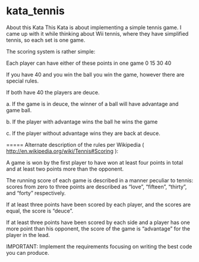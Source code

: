 # kata_tennis

About this Kata
This Kata is about implementing a simple tennis game. I came up with it while thinking about Wii tennis, where they have simplified tennis, so each set is one game.

The scoring system is rather simple:

Each player can have either of these points in one game 0 15 30 40

If you have 40 and you win the ball you win the game, however there are special rules.

If both have 40 the players are deuce.

a. If the game is in deuce, the winner of a ball will have advantage and game ball.

b. If the player with advantage wins the ball he wins the game

c. If the player without advantage wins they are back at deuce.

===== Alternate description of the rules per Wikipedia ( http://en.wikipedia.org/wiki/Tennis#Scoring ):

A game is won by the first player to have won at least four points in total and at least two points more than the opponent.

The running score of each game is described in a manner peculiar to tennis: scores from zero to three points are described as “love”, “fifteen”, “thirty”, and “forty” respectively.

If at least three points have been scored by each player, and the scores are equal, the score is “deuce”.

If at least three points have been scored by each side and a player has one more point than his opponent, the score of the game is “advantage” for the player in the lead.

IMPORTANT: Implement the requirements focusing on writing the best code you can produce.
